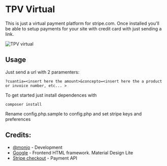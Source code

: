 # TPV Virtual

This is just a virtual payment platform for stripe.com. Once installed you'll be able to setup payments for your site with credit card with just sending a link.

![TPV virtual](https://lh3.googleusercontent.com/JiSmA3nINhFfqeO8MtHCzjxwjE6cuJAHsz5bhkkOSgULE0Ncy_uKeuJHBtWh7vnYrhZNygzhcdcIw-I=w1920-h1080-rw-no "Captura")

## Usage

Just send a url with 2 paramenters:

```
?cuantia=<insert here the amount>&concepto=<insert here the a product or invoice number, etc... >

```

To get started just install dependences with
```
composer install

```
Rename config.php.sample to config.php and set stripe keys and preferences

## Credits:
* [@monjo](https://twitter.com/monjo) - Development
* [Google](https://getmdl.io) - Frontend HTML framework. Material Design Lite
* [Stripe checkout](https://stripe.com/checkout) - Payment API
